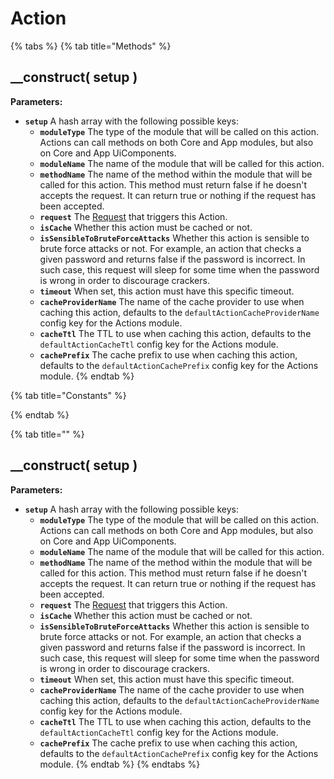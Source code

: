 # Action

{% tabs %}
{% tab title="Methods" %}


## \_\_construct\( setup \)

**Parameters:**

* **`setup`** A hash array with the following possible keys:
  * **`moduleType`** The type of the module that will be called on this action. Actions can call methods on both Core and App modules, but also on Core and App UiComponents.
  * **`moduleName`** The name of the module that will be called for this action.
  * **`methodName`** The name of the method within the module that will be called for this action. This method must return false if he doesn't accepts the request. It can return true or nothing if the request has been accepted.
  * **`request`** The [Request](../request.md) that triggers this Action.
  * **`isCache`** Whether this action must be cached or not.
  * **`isSensibleToBruteForceAttacks`** Whether this action is sensible to brute force attacks or not. For example, an action that checks a given password and returns false if the password is incorrect. In such case, this request will sleep for some time when the password is wrong in order to discourage crackers.
  * **`timeout`** When set, this action must have this specific timeout.
  * **`cacheProviderName`** The name of the cache provider to use when caching this action, defaults to the `defaultActionCacheProviderName` config key for the Actions module.
  * **`cacheTtl`** The TTL to use when caching this action, defaults to the `defaultActionCacheTtl` config key for the Actions module.
  * **`cachePrefix`** The cache prefix to use when caching this action, defaults to the `defaultActionCachePrefix` config key for the Actions module.
{% endtab %}

{% tab title="Constants" %}

{% endtab %}

{% tab title="" %}
## \_\_construct\( setup \)

**Parameters:**

* **`setup`** A hash array with the following possible keys:
  * **`moduleType`** The type of the module that will be called on this action. Actions can call methods on both Core and App modules, but also on Core and App UiComponents.
  * **`moduleName`** The name of the module that will be called for this action.
  * **`methodName`** The name of the method within the module that will be called for this action. This method must return false if he doesn't accepts the request. It can return true or nothing if the request has been accepted.
  * **`request`** The [Request](../request.md) that triggers this Action.
  * **`isCache`** Whether this action must be cached or not.
  * **`isSensibleToBruteForceAttacks`** Whether this action is sensible to brute force attacks or not. For example, an action that checks a given password and returns false if the password is incorrect. In such case, this request will sleep for some time when the password is wrong in order to discourage crackers.
  * **`timeout`** When set, this action must have this specific timeout.
  * **`cacheProviderName`** The name of the cache provider to use when caching this action, defaults to the `defaultActionCacheProviderName` config key for the Actions module.
  * **`cacheTtl`** The TTL to use when caching this action, defaults to the `defaultActionCacheTtl` config key for the Actions module.
  * **`cachePrefix`** The cache prefix to use when caching this action, defaults to the `defaultActionCachePrefix` config key for the Actions module.
{% endtab %}
{% endtabs %}

